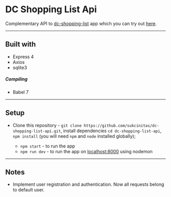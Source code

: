 # DC Shopping List Api

Complementary API to [dc-shopping-list](https://github.com/sukcinitas/dc-shopping-list) app which you can try out [here](https://shlist.netlify.app/).

---

## Built with

- Express 4
- Axios
- sqlite3

##### Compiling 

- Babel 7

---

## Setup

- Clone this repository - `git clone https://github.com/sukcinitas/dc-shopping-list-api.git`, install dependencies `cd dc-shopping-list-api`, `npm install` (you will need `npm` and `node` installed globally);

  - `npm start` - to run the app
  - `npm run dev` - to run the app on [localhost:8000](http://localhost:8080/) using nodemon

---

## Notes

- Implement user registration and authentication. Now all requests belong to default user.
